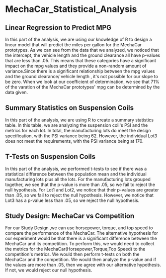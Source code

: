 # MechaCar_Statistical_Analysis

## Linear Regression to Predict MPG

In this part of the analysis, we are using our knowledge of R to design a linear model that will predict the miles per gallon for the MechaCar prototypes. As we can see from the data that we analyzed, we noticed that the intercept, the vehicle length and the ground clearance all have p-values that are less than .05. This means that these categories have a significant impact on the mpg values and they provide a non-random amount of variance.Since there is a significant relationship between the mpg values and the ground clearance/ vehicle length , it's not possible for our slope to be zero. When we look at our coefficient of determination, we see that 71% of the varation of the MechaCar prototypes' mpg can be determined by the data given.

## Summary Statistics on Suspension Coils

In this part of the analysis, we are using R to create a summary statistics table. In this table, we are analyzing the suspension coli's PSI and the metrics for each lot. In total, the manufacturing lots do meet the design specification, with the PSI variance being 62. However, the individual Lot3 does not meet the requirements, with the PSI variance being at 170. 

## T-Tests on Suspension Coils

In this part of the analysis, we performed t-tests to see if there was a statistical difference between the population mean and the individual manufacturing lots plus all the lots. For the manufacturing lots grouped together, we see that the p-value is more than .05, so we fail to reject the null hypothesis. For Lot1 and Lot2, we notice that their p-values are greater than .05, so we fail to reject the null hypothesis. However, we notice that Lot3 has a p-value less than .05, so we reject the null hypothesis.

## Study Design: MechaCar vs Competition

For our Study Design ,we can use horsepower, torque, and top speed to compare the performance of the MechaCar. The alternative hypothesis for our experiment would be that there is a significant difference between the MechaCar and its competition. To perform this, we would need to collect the metrics for the MechaCar(Horsepower,Torque,Top Speed) to the competition's metrics. We would then perform t-tests on both the MechaCar and the competition. We would then analyze the p-value and if the values are more than .05, then we agree with our alternative hypothesis. If not, we would reject our null hypothesis.
